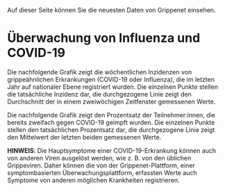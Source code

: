 Auf dieser Seite können Sie die neuesten Daten von Grippenet einsehen.
<br />

# Überwachung von Influenza und COVID-19

Die nachfolgende Grafik zeigt die wöchentlichen Inzidenzen von grippeähnlichen Erkrankungen (COVID-19 oder Influenza), die im letzten Jahr auf nationaler Ebene registriert wurden. Die einzelnen Punkte stellen die tatsächliche Inzidenz dar, die durchgezogene Linie zeigt den Durchschnitt der in einem zweiwöchigen Zeitfenster gemessenen Werte.

<lineandscatterchart
  data-url="resources/switzerland/visualizations/covid_incidence_series_de.json"
/>

<lineandscatterchart
  data-url="resources/switzerland/visualizations/ili_incidence_series_de.json"
/>

Die nachfolgende Grafik zeigt den Prozentsatz der Teilnehmer:innen, die bereits zweifach gegen COVID-19 geimpft wurden. Die einzelnen Punkte stellen den tatsächlichen Prozentsatz dar, die durchgezogene Linie zeigt den Mittelwert der letzten beiden gemessenen Werte.

<lineandscatterchart
  data-url="resources/switzerland/visualizations/covid_vaccine_series_de.json"
/>

**HINWEIS**: Die Hauptsymptome einer COVID-19-Erkrankung können auch von anderen Viren ausgelöst werden, wie z. B. von den üblichen Grippeviren. Daher können die von der Grippenet-Plattform, einer symptombasierten Überwachungsplattform, erfassten Werte auch Symptome von anderen möglichen Krankheiten registrieren.
